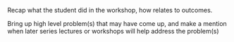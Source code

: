 Recap what the student did in the workshop,
how relates to outcomes.

Bring up high level problem(s) that may have come up,
and make a mention when later series lectures or workshops will help
address the problem(s)
